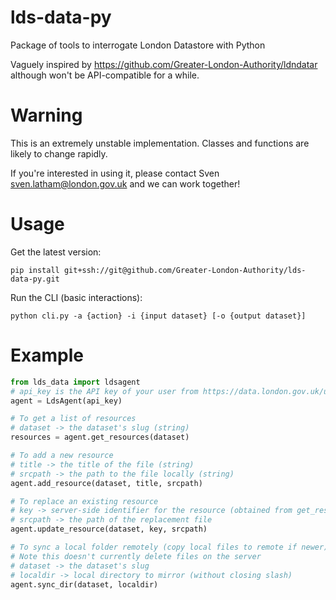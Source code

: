 # lds-data-py
Package of tools to interrogate London Datastore with Python

Vaguely inspired by https://github.com/Greater-London-Authority/ldndatar although won't be API-compatible for a while.

# Warning
This is an extremely unstable implementation. Classes and functions are likely to change rapidly.

If you're interested in using it, please contact Sven <sven.latham@london.gov.uk> and we can work together!

# Usage
Get the latest version:
```
pip install git+ssh://git@github.com/Greater-London-Authority/lds-data-py.git
```

Run the CLI (basic interactions):
```
python cli.py -a {action} -i {input dataset} [-o {output dataset}]
```


# Example

```python
from lds_data import ldsagent
# api_key is the API key of your user from https://data.london.gov.uk/user
agent = LdsAgent(api_key)

# To get a list of resources
# dataset -> the dataset's slug (string)
resources = agent.get_resources(dataset)

# To add a new resource
# title -> the title of the file (string)
# srcpath -> the path to the file locally (string)
agent.add_resource(dataset, title, srcpath)

# To replace an existing resource
# key -> server-side identifier for the resource (obtained from get_resources)
# srcpath -> the path of the replacement file
agent.update_resource(dataset, key, srcpath)

# To sync a local folder remotely (copy local files to remote if newer)
# Note this doesn't currently delete files on the server
# dataset -> the dataset's slug
# localdir -> local directory to mirror (without closing slash)
agent.sync_dir(dataset, localdir)
```